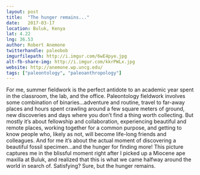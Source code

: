 ```yaml
---
layout: post
title:  "The hunger remains..."
date:   2017-03-17
location: Buluk, Kenya
lat: 4.22
lng: 36.53
author: Robert Anemone
twitterhandle: paleobob
imgurfilepath: http://i.imgur.com/6wE4pye.jpg
alt-fb-share-img: http://i.imgur.com/kkrPWLx.jpg
website: http://anemone.wp.uncg.edu/
tags: ["paleontology", "paleoanthropology"]
---
```


	
For me, summer fieldwork is the perfect antidote to an academic year spent in the classroom, the lab, and the office. Paleontology fieldwork involves some combination of binaries…adventure and routine, travel to far-away places and hours spent crawling around a few square meters of ground, new discoveries and days where you don’t find a thing worth collecting.  But mostly it’s about fellowship and collaboration, experiencing beautiful and remote places, working together for a common purpose, and getting to know people who, likely as not, will become life-long friends and colleagues. And for me it’s about the actual moment of discovering a beautiful fossil specimen…and the hunger for finding more! This picture captures me in the blissful moment right after I picked up a Miocene ape maxilla at Buluk, and realized that this is what we came halfway around the world in search of.  Satisfying? Sure, but the hunger remains.